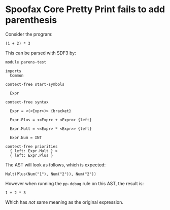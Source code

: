 Spoofax Core Pretty Print fails to add parenthesis
==================================================

Consider the program:

```
(1 + 2) * 3
```

This can be parsed with SDF3 by:

```
module parens-test

imports
  Common

context-free start-symbols

  Expr

context-free syntax

  Expr = <(<Expr>)> {bracket}

  Expr.Plus = <<Expr> + <Expr>> {left}

  Expr.Mult = <<Expr> * <Expr>> {left}

  Expr.Num = INT

context-free priorities
  { left: Expr.Mult } >
  { left: Expr.Plus }
```

The AST will look as follows, which is expected:

```
Mult(Plus(Num("1"), Num("2")), Num("2"))
```

However when running the `pp-debug` rule on this AST, the result is:

```
1 + 2 * 3
```

Which has *not* same meaning as the original expression.
